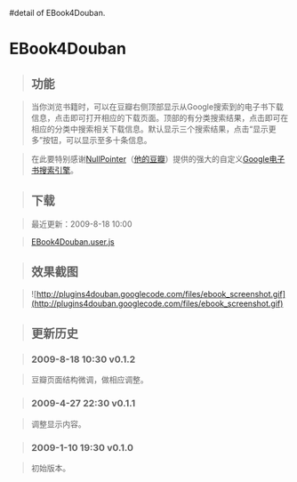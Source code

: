 #detail of EBook4Douban.

# EBook4Douban #

> ## 功能 ##

> 当你浏览书籍时，可以在豆瓣右侧顶部显示从Google搜索到的电子书下载信息，点击即可打开相应的下载页面。顶部的有分类搜索结果，点击即可在相应的分类中搜索相关下载信息。默认显示三个搜索结果，点击“显示更多”按钮，可以显示至多十条信息。

> 在此要特别感谢[NullPointer](http://npchen.blogspot.com/)（[他的豆瓣](http://www.douban.com/people/NullPointer/)）提供的强大的自定义[Google电子书搜索引擎](http://www.google.com/coop/cse?cx=004798099194550741737%3Aq_g80ujebkq)。

> ## 下载 ##

> 最近更新：2009-8-18 10:00

> [EBook4Douban.user.js](http://plugins4douban.googlecode.com/files/EBook4Douban-0.1.2.user.js)

> ## 效果截图 ##

> ![http://plugins4douban.googlecode.com/files/ebook_screenshot.gif](http://plugins4douban.googlecode.com/files/ebook_screenshot.gif)

> ## 更新历史 ##

> ### 2009-8-18 10:30 v0.1.2 ###

> 豆瓣页面结构微调，做相应调整。

> ### 2009-4-27 22:30 v0.1.1 ###

> 调整显示内容。

> ### 2009-1-10 19:30 v0.1.0 ###

> 初始版本。

